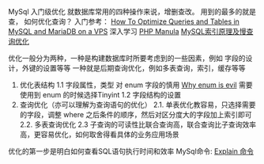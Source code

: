 MySql 入门级优化
就数据库常用的四种操作来说，增删查改。
用到的最多的就是 查， 如何优化查询？
入门参考：
    [How To Optimize Queries and Tables in MySQL and MariaDB on a VPS](https://www.digitalocean.com/community/tutorials/how-to-optimize-queries-and-tables-in-mysql-and-mariadb-on-a-vps)
深入学习
    [PHP Manula](https://dev.mysql.com/doc/refman/5.5/en/optimize-overview.html)
    [MySQL索引原理及慢查询优化](http://tech.meituan.com/mysql-index.html)

优化一般分为两种，一种是构建数据库时所要考虑到的一些因素，例如 字段的设计，外键的设置等等
一种就是后期查询优化，例如多表查询，索引，缓存等等
1. 优化表结构
    1.1 字段属性，类型
        对 enum 字段的慎用 [Why enum is evil](http://komlenic.com/244/8-reasons-why-mysqls-enum-data-type-is-evil/)
        需要使用到 enum 的时候选择Tinyint
    1.2 字段结构的设置
2. 查询优化（亦可以理解为查询语句的优化）
    2.1. 单表优化教容易，只选择需要的字段，调整 where 之后条件的顺序，然后对区分度大的字段加上索引即可
    2.2. 多表查询优化
        2.3 子查询的可读性比联合查询高，联合查询比子查询效率高，更容易优化，如何取舍得看具体的业务应用场景
    

优化的第一步是明白如何查看SQL语句执行时间和效率
MySql命令: [Explain 命令](http://dev.mysql.com/doc/refman/5.5/en/explain-output.html)
